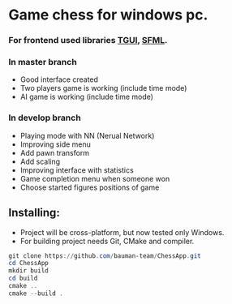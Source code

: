 # Game chess for windows pc.

### For frontend used libraries [TGUI](https://tgui.net/), [SFML](https://www.sfml-dev.org/).

### In master branch 
- Good interface created
- Two players game is working (include time mode)
- AI game is working (include time mode)

### In develop branch
- Playing mode with NN (Nerual Network)
- Improving side menu
- Add pawn transform
- Add scaling
- Improving interface with statistics
- Game completion menu when someone won
- Choose started figures positions of game

## Installing:
- Project will be cross-platform, but now tested only Windows.
- For building project needs Git, CMake and compiler.

```powershell
git clone https://github.com/bauman-team/ChessApp.git
cd ChessApp
mkdir build
cd build
cmake ..
cmake --build .
```
